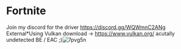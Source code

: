 # Fortnite
Join my discord for the driver https://discord.gg/WQWmnC2ANg
External*Using Vulkan download -> https://www.vulkan.org/
acutally undetected BE / EAC ;)![7pvg5n](https://github.com/Atrorr/FortniteInternal/assets/121629066/bbe563a8-ee33-483b-81e1-11d052e514bf)
